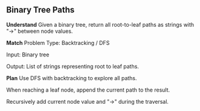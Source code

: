 ##  Binary Tree Paths
**Understand**
Given a binary tree, return all root-to-leaf paths as strings with "->" between node values.

**Match**
Problem Type: Backtracking / DFS

Input: Binary tree

Output: List of strings representing root to leaf paths.

**Plan**
Use DFS with backtracking to explore all paths.

When reaching a leaf node, append the current path to the result.

Recursively add current node value and "->" during the traversal.

